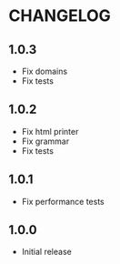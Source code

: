 CHANGELOG
=========

1.0.3
---
* Fix domains
* Fix tests

1.0.2
---
* Fix html printer
* Fix grammar
* Fix tests

1.0.1
---
* Fix performance tests

1.0.0
-----
* Initial release
